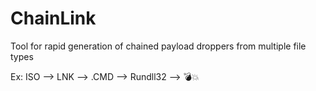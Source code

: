 # ChainLink
Tool for rapid generation of chained payload droppers from multiple file types

Ex:
ISO --> LNK --> .CMD --> Rundll32 --> 💣💥
